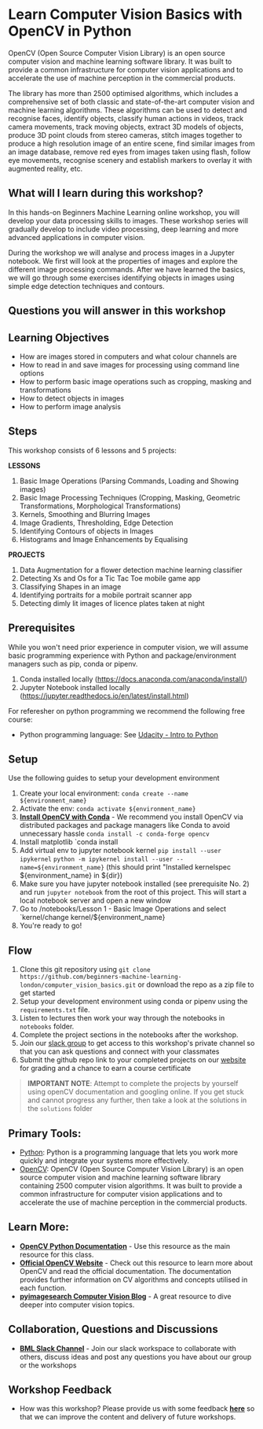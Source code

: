 # Learn Computer Vision Basics with OpenCV in Python

OpenCV (Open Source Computer Vision Library) is an open source computer vision and machine learning software library. It was built to provide a common infrastructure for computer vision applications and to accelerate the use of machine perception in the commercial products.

The library has more than 2500 optimised algorithms, which includes a comprehensive set of both classic and state-of-the-art computer vision and machine learning algorithms. These algorithms can be used to detect and recognise faces, identify objects, classify human actions in videos, track camera movements, track moving objects, extract 3D models of objects, produce 3D point clouds from stereo cameras, stitch images together to produce a high resolution image of an entire scene, find similar images from an image database, remove red eyes from images taken using flash, follow eye movements, recognise scenery and establish markers to overlay it with augmented reality, etc.

## What will I learn during this workshop?

In this hands-on Beginners Machine Learning online workshop, you will develop your data processing skills to images. These workshop series will gradually develop to include video processing, deep learning and more advanced applications in computer vision.

During the workshop we will analyse and process images in a Jupyter notebook. We first will look at the properties of images and explore the different image processing commands. After we have learned the basics, we will go through some exercises identifying objects in images using simple edge detection techniques and contours.

## Questions you will answer in this workshop

## Learning Objectives

- How are images stored in computers and what colour channels are
- How to read in and save images for processing using command line options
- How to perform basic image operations such as cropping, masking and transformations
- How to detect objects in images
- How to perform image analysis

## Steps

This workshop consists of 6 lessons and 5 projects:

**LESSONS**
1. Basic Image Operations (Parsing Commands, Loading and Showing images)
2. Basic Image Processing Techniques (Cropping, Masking, Geometric Transformations, Morphological Transformations)
3. Kernels, Smoothing and Blurring Images 
4. Image Gradients, Thresholding, Edge Detection 
5. Identifying Contours of objects in Images 
6. Histograms and Image Enhancements by Equalising

**PROJECTS**
1. Data Augmentation for a flower detection machine learning classifier
2. Detecting Xs and Os for a Tic Tac Toe mobile game app
3. Classifying Shapes in an image
4. Identifying portraits for a mobile portrait scanner app
5. Detecting dimly lit images of licence plates taken at night


## Prerequisites

While you won't need prior experience in computer vision, we will assume basic programming experience with Python and package/environment managers such as pip, conda or pipenv.
1. Conda installed locally (https://docs.anaconda.com/anaconda/install/)
2. Jupyter Notebook installed locally (https://jupyter.readthedocs.io/en/latest/install.html) 

For referesher on python programming we recommend the following free course:
- Python programming language: See [Udacity - Intro to Python](https://eu.udacity.com/course/introduction-to-python--ud1110)


## Setup
Use the following guides to setup your development environment

1. Create your local environment: `conda create --name ${environment_name}`
2. Activate the env: `conda activate ${environment_name}`
3. **[Install OpenCV with Conda](https://anaconda.org/conda-forge/opencv)** - We recommend you install OpenCV via distributed packages and package managers like Conda to avoid unnecessary hassle
`conda install -c conda-forge opencv`
4. Install matplotlib `conda install 
3. Add virtual env to jupyter notebook kernel
    `pip install --user ipykernel`
    `python -m ipykernel install --user --name=${environment_name}` (this should print "Installed kernelspec ${environment_name} in ${dir})
3. Make sure you have jupyter notebook installed (see prerequisite No. 2) and run `jupyter notebook` from the root of this project. This will start a local notebook server and open a new window
4. Go to /notebooks/Lesson 1 - Basic Image Operations and select `kernel/change kernel/${environment_name}
5. You're ready to go!

## Flow

1. Clone this git repository using `git clone https://github.com/beginners-machine-learning-london/computer_vision_basics.git` or download the repo as a zip file to get started
2. Setup your development environment using conda or pipenv using the `requirements.txt` file.
3. Listen to lectures then work your way through the notebooks in `notebooks` folder.
4. Complete the project sections in the notebooks after the workshop.
5. Join our [slack group](http://tiny.cc/joinbmlslack) to get access to this workshop's private channel so that you can ask questions and connect with your classmates
6. Submit the github repo link to your completed projects on our [website](https://beginnersmachinelearning.com) for grading and a chance to earn a course certificate 

> **IMPORTANT NOTE**: Attempt to complete the projects by yourself using openCV documentation and googling online. If you get stuck and cannot progress any further, then take a look at the solutions in the `solutions` folder

## Primary Tools:

- [Python](https://www.python.org/): Python is a programming language that lets you work more quickly and integrate your systems more effectively.
- [OpenCV](https://opencv.org): OpenCV (Open Source Computer Vision Library) is an open source computer vision and machine learning software library containing 2500 computer vision algorithms. It was built to provide a common infrastructure for computer vision applications and to accelerate the use of machine perception in the commercial products.

## Learn More:

- **[OpenCV Python Documentation](https://opencv-python-tutroals.readthedocs.io/en/latest/)** - Use this resource as the main resource for this class.
- **[Official OpenCV Website](https://opencv.org)** - Check out this resource to learn more about OpenCV and read the official documentation. The documentation provides further information on CV algorithms and concepts utilised in each function.
- **[pyimagesearch Computer Vision Blog](https://www.pyimagesearch.com)** - A great resource to dive deeper into computer vision topics.

## Collaboration, Questions and Discussions

- [**BML Slack Channel**](http://tiny.cc/joinbmlslack) - Join our slack workspace to collaborate with others, discuss ideas and post any questions you have about our group or the workshops

## Workshop Feedback

- How was this workshop? Please provide us with some feedback [**here**](http://tiny.cc/BMLfeedback) so that we can improve the content and delivery of future workshops.

